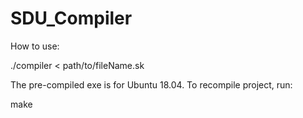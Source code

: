 # SDU_Compiler

How to use:

./compiler < path/to/fileName.sk

The pre-compiled exe is for Ubuntu 18.04. To recompile project, run:

make